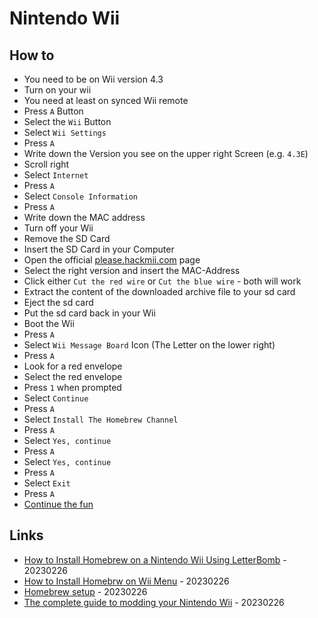 # Nintendo Wii

## How to

* You need to be on Wii version 4.3
* Turn on your wii
* You need at least on synced Wii remote
* Press `A` Button
* Select the `Wii` Button
* Select `Wii Settings`
* Press `A`
* Write down the Version you see on the upper right Screen (e.g. `4.3E`)
* Scroll right
* Select `Internet`
* Press `A`
* Select `Console Information`
* Press `A`
* Write down the MAC address
* Turn off your Wii
* Remove the SD Card
* Insert the SD Card in your Computer
* Open the official [please.hackmii.com](https://please.hackmii.com/) page
* Select the right version and insert the MAC-Address
* Click either `Cut the red wire` or `Cut the blue wire` - both will work
* Extract the content of the downloaded archive file to your sd card
* Eject the sd card
* Put the sd card back in your Wii
* Boot the Wii
* Press `A`
* Select `Wii Message Board` Icon (The Letter on the lower right)
* Press `A`
* Look for a red envelope
* Select the red envelope
* Press `1` when prompted
* Select `Continue`
* Press `A`
* Select `Install The Homebrew Channel`
* Press `A`
* Select `Yes, continue`
* Press `A`
* Select `Yes, continue`
* Press `A`
* Select `Exit`
* Press `A`
* [Continue the fun](https://wii.guide/)

## Links

* [How to Install Homebrew on a Nintendo Wii Using LetterBomb](https://www.makeuseof.com/tag/set-wii-homebrew-letterbomb/) - 20230226
* [How to Install Homebrw on Wii Menu](https://www.wikihow.com/Install-Homebrew-on-Wii-Menu-4.3) - 20230226
* [Homebrew setup](https://wiibrew.org/wiki/Homebrew_setup) - 20230226
* [The complete guide to modding your Nintendo Wii](https://wii.guide/) - 20230226

